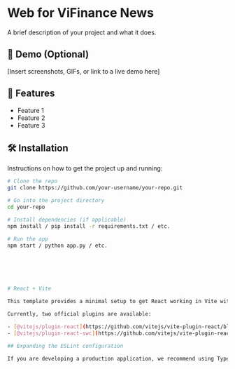 # Web for ViFinance News

A brief description of your project and what it does.

## 📸 Demo (Optional)

[Insert screenshots, GIFs, or link to a live demo here]

## 🚀 Features

- Feature 1
- Feature 2
- Feature 3

## 🛠️ Installation

Instructions on how to get the project up and running:

```bash
# Clone the repo
git clone https://github.com/your-username/your-repo.git

# Go into the project directory
cd your-repo

# Install dependencies (if applicable)
npm install / pip install -r requirements.txt / etc.

# Run the app
npm start / python app.py / etc.






# React + Vite

This template provides a minimal setup to get React working in Vite with HMR and some ESLint rules.

Currently, two official plugins are available:

- [@vitejs/plugin-react](https://github.com/vitejs/vite-plugin-react/blob/main/packages/plugin-react/README.md) uses [Babel](https://babeljs.io/) for Fast Refresh
- [@vitejs/plugin-react-swc](https://github.com/vitejs/vite-plugin-react-swc) uses [SWC](https://swc.rs/) for Fast Refresh

## Expanding the ESLint configuration

If you are developing a production application, we recommend using TypeScript and enable type-aware lint rules. Check out the [TS template](https://github.com/vitejs/vite/tree/main/packages/create-vite/template-react-ts) to integrate TypeScript and [`typescript-eslint`](https://typescript-eslint.io) in your project.
